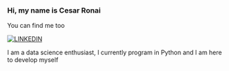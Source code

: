 ### Hi, my name is Cesar Ronai
You can find me too

[![LINKEDIN](https://img.shields.io/badge/LinkedIn-0077B5?style=for-the-badge&logo=linkedin&logoColor=white)](https://www.linkedin.com/in/cesar-ronai-freitas-da-silva-8b2236149) 



I am a data science enthusiast, I currently program in Python and I am here to develop myself


